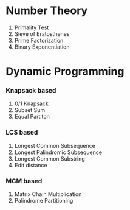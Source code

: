 
# Number Theory
1. Primality Test
2. Sieve of Eratosthenes
3. Prime Factorization
4. Binary Exponentiation

# Dynamic Programming
### Knapsack based
1. 0/1 Knapsack
2. Subset Sum
3. Equal Partiton

### LCS based
1. Longest Common Subsequence
2. Longest Palindromic Subsequence
3. Longest Common Substring
4. Edit distance

### MCM based
1. Matrix Chain Multiplication
2. Palindrome Partitioning
